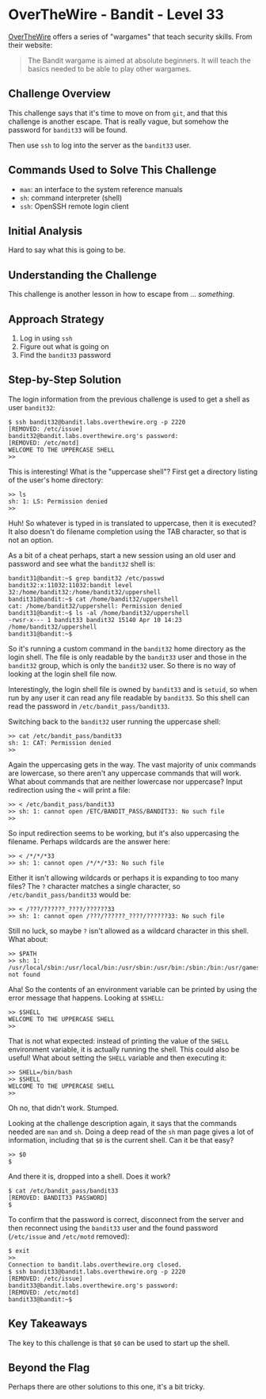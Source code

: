 # OverTheWire - Bandit - Level 33

[OverTheWire](https://overthewire.org) offers a series of "wargames" that teach
security skills. From their website:

> The Bandit wargame is aimed at absolute beginners. It will teach the basics
> needed to be able to play other wargames.

## Challenge Overview

This challenge says that it's time to move on from `git`, and that this
challenge is another escape. That is really vague, but somehow the password for
`bandit33` will be found.

Then use `ssh` to log into the server as the `bandit33` user.

## Commands Used to Solve This Challenge

- `man`: an interface to the system reference manuals
- `sh`: command interpreter (shell)
- `ssh`: OpenSSH remote login client

## Initial Analysis

Hard to say what this is going to be.

## Understanding the Challenge

This challenge is another lesson in how to escape from ... _something_.

## Approach Strategy

1. Log in using `ssh`
1. Figure out what is going on
1. Find the `bandit33` password

## Step-by-Step Solution

The login information from the previous challenge is used to get a shell as user
`bandit32`:

```
$ ssh bandit32@bandit.labs.overthewire.org -p 2220
[REMOVED: /etc/issue]
bandit32@bandit.labs.overthewire.org's password:
[REMOVED: /etc/motd]
WELCOME TO THE UPPERCASE SHELL
>>
```

This is interesting! What is the "uppercase shell"? First get a directory
listing of the user's home directory:

```
>> ls
sh: 1: LS: Permission denied
>>
```

Huh! So whatever is typed in is translated to uppercase, then it is executed? It
also doesn't do filename completion using the TAB character, so that is not an
option.

As a bit of a cheat perhaps, start a new session using an old user and password
and see what the `bandit32` shell is:

```
bandit31@bandit:~$ grep bandit32 /etc/passwd
bandit32:x:11032:11032:bandit level 32:/home/bandit32:/home/bandit32/uppershell
bandit31@bandit:~$ cat /home/bandit32/uppershell
cat: /home/bandit32/uppershell: Permission denied
bandit31@bandit:~$ ls -al /home/bandit32/uppershell
-rwsr-x--- 1 bandit33 bandit32 15140 Apr 10 14:23 /home/bandit32/uppershell
bandit31@bandit:~$
```

So it's running a custom command in the `bandit32` home directory as the login
shell. The file is only readable by the `bandit33` user and those in the
`bandit32` group, which is only the `bandit32` user. So there is no way of
looking at the login shell file now.

Interestingly, the login shell file is owned by `bandit33` and is `setuid`, so
when run by any user it can read any file readable by `bandit33`. So this shell
can read the password in `/etc/bandit_pass/bandit33`.

Switching back to the `bandit32` user running the uppercase shell:

```
>> cat /etc/bandit_pass/bandit33
sh: 1: CAT: Permission denied
>>
```

Again the uppercasing gets in the way. The vast majority of unix commands are
lowercase, so there aren't any uppercase commands that will work. What about
commands that are neither lowercase nor uppercase? Input redirection using the
`<` will print a file:

```
>> < /etc/bandit_pass/bandit33
>> sh: 1: cannot open /ETC/BANDIT_PASS/BANDIT33: No such file
>>
```

So input redirection seems to be working, but it's also uppercasing the
filename. Perhaps wildcards are the answer here:

```
>> < /*/*/*33
>> sh: 1: cannot open /*/*/*33: No such file
```

Either it isn't allowing wildcards or perhaps it is expanding to too many files?
The `?` character matches a single character, so `/etc/bandit_pass/bandit33`
would be:

```
>> < /???/??????_????/??????33
>> sh: 1: cannot open /???/??????_????/??????33: No such file
```

Still no luck, so maybe `?` isn't allowed as a wildcard character in this shell.
What about:

```
>> $PATH
>> sh: 1: /usr/local/sbin:/usr/local/bin:/usr/sbin:/usr/bin:/sbin:/bin:/usr/games:/usr/local/games:/snap/bin: not found
```

Aha! So the contents of an environment variable can be printed by using the
error message that happens. Looking at `$SHELL`:

```
>> $SHELL
WELCOME TO THE UPPERCASE SHELL
>>
```

That is not what expected: instead of printing the value of the `SHELL`
environment variable, it is actually running the shell. This could also be
useful! What about setting the `SHELL` variable and then executing it:

```
>> SHELL=/bin/bash
>> $SHELL
WELCOME TO THE UPPERCASE SHELL
>>
```

Oh no, that didn't work. Stumped.

Looking at the challenge description again, it says that the commands needed are
`man` and `sh`. Doing a deep read of the `sh` man page gives a lot of
information, including that `$0` is the current shell. Can it be that easy?

```
>> $0
$
```

And there it is, dropped into a shell. Does it work?

```
$ cat /etc/bandit_pass/bandit33
[REMOVED: BANDIT33 PASSWORD]
$
```

To confirm that the password is correct, disconnect from the server and then
reconnect using the `bandit33` user and the found password (`/etc/issue` and
`/etc/motd` removed):

```
$ exit
>>
Connection to bandit.labs.overthewire.org closed.
$ ssh bandit33@bandit.labs.overthewire.org -p 2220
[REMOVED: /etc/issue]
bandit33@bandit.labs.overthewire.org's password:
[REMOVED: /etc/motd]
bandit33@bandit:~$
```

## Key Takeaways

The key to this challenge is that `$0` can be used to start up the shell.

## Beyond the Flag

Perhaps there are other solutions to this one, it's a bit tricky.
